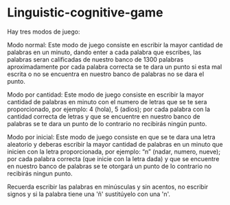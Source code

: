 # Linguistic-cognitive-game

Hay tres modos de juego: 

Modo normal: 
Este modo de juego consiste en escribir la mayor cantidad de palabras en un minuto, dando enter a cada palabra
que escribes, las palabras seran calificadas de nuestro banco de 1300 palabras aproximadamente por cada palabra correcta 
se te dara un punto si esta mal escrita o no se encuentra en nuestro banco de palabras no se dara el punto.

Modo por cantidad: 
Este modo de juego consiste en escribir la mayor cantidad de palabras en minuto con el numero de letras
que se te sera proporcionado, por ejemplo: 4 (hola), 5 (adios); por cada palabra con la cantidad correcta de letras y que 
se encuentre en nuestro banco de palabras se te dara un punto de lo contrario no recibirás ningún punto.

Modo por inicial: 
Este modo de juego consiste en que se te dara una letra aleatorio y deberas escribir la mayor cantidad de
palabras en un minuto que inicien con la letra proporcionada, por ejemplo: “n” (nadar, numero, nueve); por cada palabra 
correcta (que inicie con la letra dada) y que se encuentre en nuestro banco de palabras se te otorgará un punto de lo 
contrario no recibirás ningun punto.


Recuerda escribir las palabras en minúsculas y sin acentos, no escribir signos y si la palabra tiene una 'ñ' sustitúyelo
con una 'n'.
